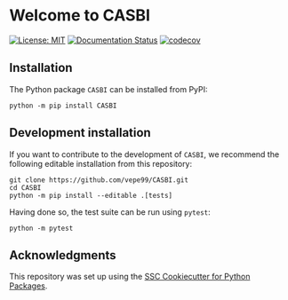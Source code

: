 # Welcome to CASBI

[![License: MIT](https://img.shields.io/badge/License-MIT-yellow.svg)](https://opensource.org/licenses/MIT)
[![Documentation Status](https://readthedocs.org/projects/CASBI/badge/)](https://CASBI.readthedocs.io/)
[![codecov](https://codecov.io/gh/vepe99/CASBI/branch/main/graph/badge.svg)](https://codecov.io/gh/vepe99/CASBI)

## Installation

The Python package `CASBI` can be installed from PyPI:

```
python -m pip install CASBI
```

## Development installation

If you want to contribute to the development of `CASBI`, we recommend
the following editable installation from this repository:

```
git clone https://github.com/vepe99/CASBI.git
cd CASBI
python -m pip install --editable .[tests]
```

Having done so, the test suite can be run using `pytest`:

```
python -m pytest
```

## Acknowledgments

This repository was set up using the [SSC Cookiecutter for Python Packages](https://github.com/ssciwr/cookiecutter-python-package).
